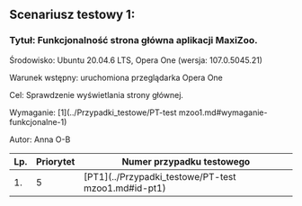 ## Scenariusz testowy 1:

### Tytuł: Funkcjonalność strona główna aplikacji MaxiZoo.

Środowisko: Ubuntu 20.04.6 LTS, Opera One (wersja: 107.0.5045.21)

Warunek wstępny: uruchomiona przeglądarka Opera One

Cel: Sprawdzenie wyświetlania strony głównej.

Wymaganie: [1](../Przypadki_testowe/PT-test mzoo1.md#wymaganie-funkcjonalne-1)

Autor: Anna O-B


| Lp. | Priorytet | Numer przypadku testowego|
| --- | ---------- | ------------ |
| 1.  | 5 | [PT1](../Przypadki_testowe/PT-test mzoo1.md#id-pt1) | 


